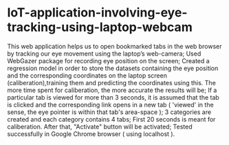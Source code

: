 # IoT-application-involving-eye-tracking-using-laptop-webcam
This web application helps us to open bookmarked tabs in the web browser by tracking our eye movement using the laptop’s web-camera; Used WebGazer package for recording eye position on the screen; Created a regression model in order to store the datasets containing the eye position and the corresponding coordinates on the laptop screen (caliberation),training them and predicting the coordinates using this. The more time spent for caliberation, the more accurate the results will be; If a particular tab is viewed for more than 3 seconds, it is assumed that the tab is clicked and the corresponding link opens in a new tab ( 'viewed' in the sense, the eye pointer is within that tab's area-space ); 3 categories are created and each category contains 4 tabs; First 20 seconds is meant for caliberation. After that, "Activate" button will be activated; Tested successfully in Google Chrome browser ( using localhost ).
